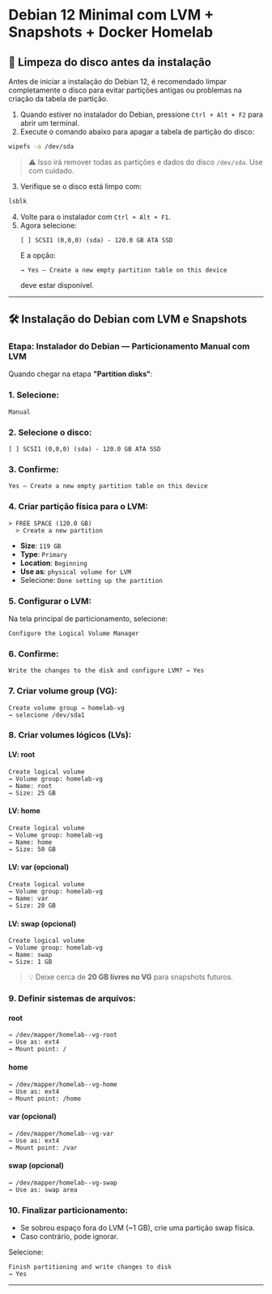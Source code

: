 # Debian 12 Minimal com LVM + Snapshots + Docker Homelab

## 🧹 Limpeza do disco antes da instalação

Antes de iniciar a instalação do Debian 12, é recomendado limpar completamente o disco para evitar partições antigas ou problemas na criação da tabela de partição.

1. Quando estiver no instalador do Debian, pressione `Ctrl + Alt + F2` para abrir um terminal.
2. Execute o comando abaixo para apagar a tabela de partição do disco:

```bash
wipefs -a /dev/sda
```

> ⚠️ Isso irá remover todas as partições e dados do disco `/dev/sda`. Use com cuidado.

3. Verifique se o disco está limpo com:

```bash
lsblk
```

4. Volte para o instalador com `Ctrl + Alt + F1`.
5. Agora selecione:
   ```
   [ ] SCSI1 (0,0,0) (sda) - 120.0 GB ATA SSD
   ```
   E a opção:
   ```
   → Yes – Create a new empty partition table on this device
   ```
   deve estar disponível.

---

## 🛠️ Instalação do Debian com LVM e Snapshots

### Etapa: Instalador do Debian — Particionamento Manual com LVM

Quando chegar na etapa **"Partition disks"**:

### 1. Selecione:
```
Manual
```

### 2. Selecione o disco:
```
[ ] SCSI1 (0,0,0) (sda) - 120.0 GB ATA SSD
```

### 3. Confirme:
```
Yes – Create a new empty partition table on this device
```

### 4. Criar partição física para o LVM:
```
> FREE SPACE (120.0 GB)
  > Create a new partition
```
- **Size**: `119 GB`
- **Type**: `Primary`
- **Location**: `Beginning`
- **Use as**: `physical volume for LVM`
- Selecione: `Done setting up the partition`

### 5. Configurar o LVM:
Na tela principal de particionamento, selecione:
```
Configure the Logical Volume Manager
```

### 6. Confirme:
```
Write the changes to the disk and configure LVM? → Yes
```

### 7. Criar volume group (VG):
```
Create volume group → homelab-vg
→ selecione /dev/sda1
```

### 8. Criar volumes lógicos (LVs):

#### LV: root
```
Create logical volume
→ Volume group: homelab-vg
→ Name: root
→ Size: 25 GB
```

#### LV: home
```
Create logical volume
→ Volume group: homelab-vg
→ Name: home
→ Size: 50 GB
```

#### LV: var (opcional)
```
Create logical volume
→ Volume group: homelab-vg
→ Name: var
→ Size: 20 GB
```

#### LV: swap (opcional)
```
Create logical volume
→ Volume group: homelab-vg
→ Name: swap
→ Size: 1 GB
```

> 💡 Deixe cerca de **20 GB livres no VG** para snapshots futuros.

### 9. Definir sistemas de arquivos:

#### root
```
→ /dev/mapper/homelab--vg-root
→ Use as: ext4
→ Mount point: /
```

#### home
```
→ /dev/mapper/homelab--vg-home
→ Use as: ext4
→ Mount point: /home
```

#### var (opcional)
```
→ /dev/mapper/homelab--vg-var
→ Use as: ext4
→ Mount point: /var
```

#### swap (opcional)
```
→ /dev/mapper/homelab--vg-swap
→ Use as: swap area
```

### 10. Finalizar particionamento:
- Se sobrou espaço fora do LVM (~1 GB), crie uma partição swap física.
- Caso contrário, pode ignorar.

Selecione:
```
Finish partitioning and write changes to disk
→ Yes
```

---

